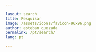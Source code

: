 ```yaml
---

layout: search
title: Pesquisar
image: /assets/icons/favicon-96x96.png
author: esteban_quezada
permalink: /pt/search/
lang: pt

---
```

